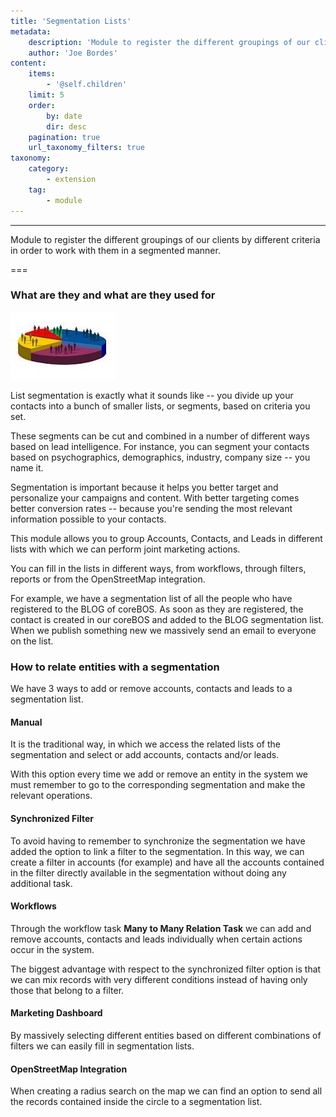 ```yaml
---
title: 'Segmentation Lists'
metadata:
    description: 'Module to register the different groupings of our clients by different criteria in order to work with them in a segmented manner.'
    author: 'Joe Bordes'
content:
    items:
        - '@self.children'
    limit: 5
    order:
        by: date
        dir: desc
    pagination: true
    url_taxonomy_filters: true
taxonomy:
    category:
        - extension
    tag:
        - module
---
```

---
Module to register the different groupings of our clients by different criteria in order to work with them in a segmented manner.

===

### What are they and what are they used for

![segmentation chart](segmentacion.jpg?class=float-right)

List segmentation is exactly what it sounds like -- you divide up your
contacts into a bunch of smaller lists, or segments, based on criteria
you set.

These segments can be cut and combined in a number of different ways
based on lead intelligence. For instance, you can segment your contacts
based on psychographics, demographics, industry, company size -- you
name it.

Segmentation is important because it helps you better target and
personalize your campaigns and content. With better targeting comes
better conversion rates -- because you're sending the most relevant
information possible to your contacts.

This module allows you to group Accounts, Contacts, and Leads in
different lists with which we can perform joint marketing actions.

You can fill in the lists in different ways, from workflows, through
filters, reports or from the OpenStreetMap integration.

For example, we have a segmentation list of all the people who have
registered to the BLOG of coreBOS. As soon as they are registered, the
contact is created in our coreBOS and added to the BLOG segmentation
list. When we publish something new we massively send an email to
everyone on the list.

### How to relate entities with a segmentation

We have 3 ways to add or remove accounts, contacts and leads to a
segmentation list.

#### Manual

It is the traditional way, in which we access the related lists of the
segmentation and select or add accounts, contacts and/or leads.

With this option every time we add or remove an entity in the system we
must remember to go to the corresponding segmentation and make the
relevant operations.

#### Synchronized Filter

To avoid having to remember to synchronize the segmentation we have
added the option to link a filter to the segmentation. In this way, we
can create a filter in accounts (for example) and have all the accounts
contained in the filter directly available in the segmentation without
doing any additional task.

#### Workflows

Through the workflow task **Many to Many Relation Task** we can add and
remove accounts, contacts and leads individually when certain actions
occur in the system.

The biggest advantage with respect to the synchronized filter option is
that we can mix records with very different conditions instead of having
only those that belong to a filter.

#### Marketing Dashboard

By massively selecting different entities based on different
combinations of filters we can easily fill in segmentation lists.

#### OpenStreetMap Integration

When creating a radius search on the map we can find an option to send
all the records contained inside the circle to a segmentation list.
